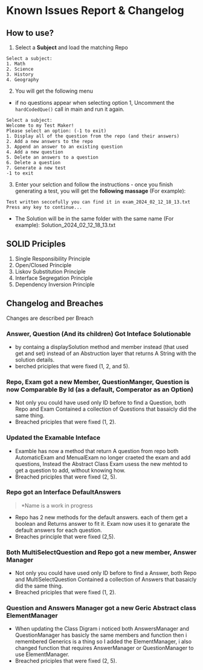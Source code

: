 # Known Issues Report & Changelog

## How to use?

1) Select a **Subject** and load the matching Repo

```
Select a subject: 
1. Math
2. Science
3. History
4. Geography
```

2) You will get the following menu

- if no questions appear when selecting option 1, Uncomment the `hardCodedQue()` call in main and run it again.

```
Select a subject: 
Welcome to my Test Maker!
Please select an option: (-1 to exit)
1. Display all of the question from the repo (and their answers)
2. Add a new answers to the repo
3. Append an answer to an existing question
4. Add a new question
5. Delete an answers to a question
6. Delete a question
7. Generate a new test
-1 to exit
```

3) Enter your selction and follow the instructions - once you finish generating a test, you will get the **following massage** (For example):

```
Test written seccefully you can find it in exam_2024_02_12_18_13.txt
Press any key to continue...
```

- The Solution will be in the same folder with the same name (For example):
  Solution_2024_02_12_18_13.txt

## SOLID Priciples

1) Single Responsibility Principle
2) Open/Closed Principle
3) Liskov Substitution Principle
4) Interface Segregation Principle
5) Dependency Inversion Principle

## Changelog and Breaches

Changes are described per Breach

### Answer, Question (And its children) Got Inteface Solutionable

- by containg a displaySolution method and member instead (that used get and set) instead of an Abstruction layer that returns A String with the solution details.
- berched priciples that were fixed (1, 2, and 5).

### Repo, Exam got a new Member, QuestionManger, Question is now Comparable By Id (as a default, Comperator as an Option)

- Not only you could have used only ID before to find a Question, both Repo and Exam Contained a collection of Questions that basaicly did the same thing.
- Breached priciples that were fixed (1, 2).

### Updated the Examable Inteface

- Examble has now a method that return A question from repo
  both AutomaticExam and MenualExam no longer craeted the exam and add questions, Instead the Abstract Class Exam usess the new mehtod to get a question to add, without knowing how.
- Breached priciples that were fixed (2, 5).

### Repo got an Interface DefaultAnswers

> *Name is a work in progress

- Repo has 2 new methods for the default answers. each of them get a boolean and Returns answer to fit it. Exam now uses it to genarate the default answers for each question.
- Breaches principle that were fixed (2,5).

### Both MultiSelectQuestion and Repo got a new member, Answer Manager

* Not only you could have used only ID before to find a Answer, both Repo and MultiSelectQuestion Contained a collection of Answers that basaicly did the same thing.
* Breached priciples that were fixed (1, 2).

### Question and Answers Manager got a new Geric Abstract class ElementManager

* When updating the Class Digram i noticed both AnswersManager and QuestionManager has basicly the same members and function then i remembered Generics is a thing so I added the ElementManager, i also changed function that requires AnswerManager or QuestionManager to use ElementManager.
* Breached priciples that were fixed (2, 5).
